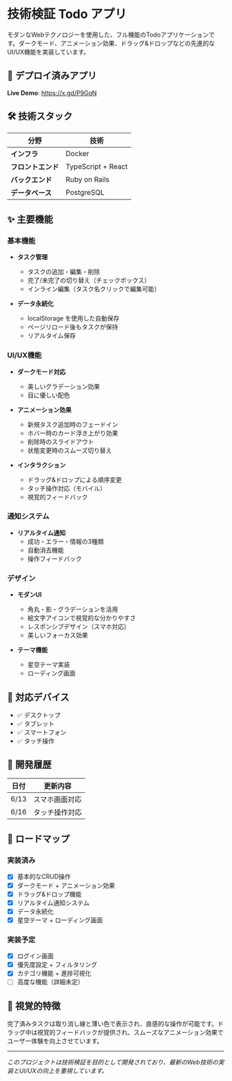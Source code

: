 # 技術検証 Todo アプリ

モダンなWebテクノロジーを使用した、フル機能のTodoアプリケーションです。ダークモード、アニメーション効果、ドラッグ&ドロップなどの先進的なUI/UX機能を実装しています。

## 🚀 デプロイ済みアプリ

**Live Demo**: https://x.gd/P9GqN

## 🛠️ 技術スタック

| 分野 | 技術 |
|------|------|
| **インフラ** | Docker |
| **フロントエンド** | TypeScript + React |
| **バックエンド** | Ruby on Rails |
| **データベース** | PostgreSQL |

## ✨ 主要機能

### 基本機能
- **タスク管理**
  - タスクの追加・編集・削除
  - 完了/未完了の切り替え（チェックボックス）
  - インライン編集（タスク名クリックで編集可能）

- **データ永続化**
  - localStorage を使用した自動保存
  - ページリロード後もタスクが保持
  - リアルタイム保存

### UI/UX機能
- **ダークモード対応**
  - 美しいグラデーション効果
  - 目に優しい配色

- **アニメーション効果**
  - 新規タスク追加時のフェードイン
  - ホバー時のカード浮き上がり効果
  - 削除時のスライドアウト
  - 状態変更時のスムーズ切り替え

- **インタラクション**
  - ドラッグ&ドロップによる順序変更
  - タッチ操作対応（モバイル）
  - 視覚的フィードバック

### 通知システム
- **リアルタイム通知**
  - 成功・エラー・情報の3種類
  - 自動消去機能
  - 操作フィードバック

### デザイン
- **モダンUI**
  - 角丸・影・グラデーションを活用
  - 絵文字アイコンで視覚的な分かりやすさ
  - レスポンシブデザイン（スマホ対応）
  - 美しいフォーカス効果

- **テーマ機能**
  - 星空テーマ実装
  - ローディング画面

## 📱 対応デバイス

- ✅ デスクトップ
- ✅ タブレット  
- ✅ スマートフォン
- ✅ タッチ操作

## 🔄 開発履歴

| 日付 | 更新内容 |
|------|----------|
| 6/13 | スマホ画面対応 |
| 6/16 | タッチ操作対応 |

## 🎯 ロードマップ

### 実装済み
- [x] 基本的なCRUD操作
- [x] ダークモード + アニメーション効果
- [x] ドラッグ&ドロップ機能
- [x] リアルタイム通知システム
- [x] データ永続化
- [x] 星空テーマ + ローディング画面

### 実装予定
- [x] ログイン画面
- [x] 優先度設定 + フィルタリング
- [x] カテゴリ機能 + 進捗可視化
- [ ] 高度な機能（詳細未定）

## 🎨 視覚的特徴

完了済みタスクは取り消し線と薄い色で表示され、直感的な操作が可能です。ドラッグ中は視覚的フィードバックが提供され、スムーズなアニメーション効果でユーザー体験を向上させています。

---

*このプロジェクトは技術検証を目的として開発されており、最新のWeb技術の実装とUI/UXの向上を重視しています。*